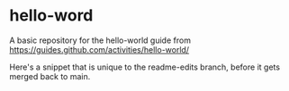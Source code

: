 # hello-word
A basic repository for the hello-world guide from https://guides.github.com/activities/hello-world/

Here's a snippet that is unique to the readme-edits branch, before it gets merged back to main.
